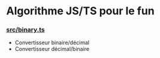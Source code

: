 # Algorithme JS/TS pour le fun
### <a href="https://github.com/mayo56/algorithmes/blob/master/src/binary.ts">src/binary.ts</a>
- Convertisseur binaire/décimal
- Convertisseur décimal/binaire
